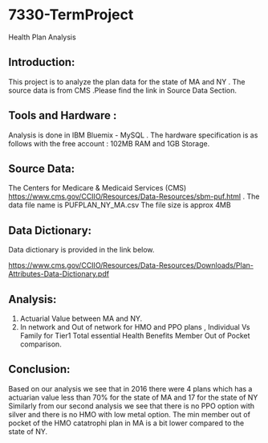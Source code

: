 # 7330-TermProject
Health Plan Analysis

## Introduction:
This project is to analyze the plan data for the state of MA and NY . The source data is from CMS .Please find the link in Source Data Section.

## Tools and Hardware :
 Analysis is done in IBM Bluemix - MySQL . The hardware specification is as follows with the free account : 102MB RAM and 1GB Storage. 
 
## Source Data:
The Centers for Medicare & Medicaid Services (CMS)
https://www.cms.gov/CCIIO/Resources/Data-Resources/sbm-puf.html . The data file name is PUFPLAN_NY_MA.csv
The file size is approx 4MB

## Data Dictionary:
Data dictionary is provided in the link below. 

https://www.cms.gov/CCIIO/Resources/Data-Resources/Downloads/Plan-Attributes-Data-Dictionary.pdf 

## Analysis:
1. Actuarial Value between MA and NY.
2. In network and Out of network for HMO and PPO plans , Individual Vs Family for Tier1 Total essential Health Benefits Member Out of Pocket comparison.

## Conclusion:
Based on our analysis we see that in 2016 there were 4 plans which has a actuarian value less than 70% for the state of MA and 17 for the state of NY
Similarly from our second analysis we see that there is no PPO option with silver and there is no HMO with low metal option.
The min member out of pocket of the HMO catatrophi plan in MA is a bit lower compared to the state of NY.


